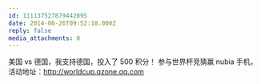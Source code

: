 ```yaml
---
id: 111137527879442095
date: 2014-06-26T09:52:18.000Z
reply: false
media_attachments: 0
---
```


美国 vs 德国，我支持德国，投入了 500 积分！ 参与世界杯竞猜赢 nubia 手机，活动地址：http://worldcup.qzone.qq.com 

